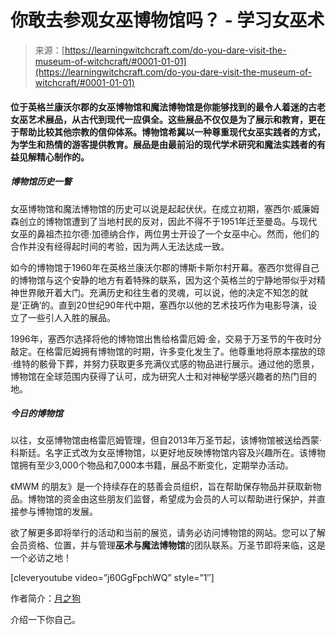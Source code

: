 <!--yml

category: 未分类

日期：2024年06月12日 18:16:38

-->

# 你敢去参观女巫博物馆吗？ - 学习女巫术

> 来源：[https://learningwitchcraft.com/do-you-dare-visit-the-museum-of-witchcraft/#0001-01-01](https://learningwitchcraft.com/do-you-dare-visit-the-museum-of-witchcraft/#0001-01-01)

#### 位于英格兰康沃尔郡的女巫博物馆和魔法博物馆是你能够找到的最令人着迷的古老女巫艺术展品，从古代到现代一应俱全。这些展品不仅仅是为了展示和教育，更在于帮助比较其他宗教的信仰体系。博物馆希冀以一种尊重现代女巫实践者的方式，为学生和热情的游客提供教育。展品是由最前沿的现代学术研究和魔法实践者的有益见解精心制作的。

##### 博物馆历史一瞥

女巫博物馆和魔法博物馆的历史可以说是起起伏伏。在成立初期，塞西尔·威廉姆森创立的博物馆遭到了当地村民的反对，因此不得不于1951年迁至曼岛。与现代女巫的鼻祖杰拉尔德·加德纳合作，两位男士开设了一个女巫中心。然而，他们的合作并没有经得起时间的考验，因为两人无法达成一致。

如今的博物馆于1960年在英格兰康沃尔郡的博斯卡斯尔村开幕。塞西尔觉得自己的博物馆与这个安静的地方有着特殊的联系，因为这个英格兰的宁静地带似乎对精神世界敞开着大门。充满历史和往生者的灵魂，可以说，他的决定不知怎的就是‘正确’的。直到20世纪90年代中期，塞西尔以他的艺术技巧作为电影导演，设立了一些引人入胜的展品。

1996年，塞西尔选择将他的博物馆出售给格雷厄姆·金，交易于万圣节的午夜时分敲定。在格雷厄姆拥有博物馆的时期，许多变化发生了。他尊重地将原本摆放的琼·维特的骸骨下葬，并努力获取更多充满仪式感的物品进行展示。通过他的愿景，博物馆在全球范围内获得了认可，成为研究人士和对神秘学感兴趣者的热门目的地。

##### 今日的博物馆

以往，女巫博物馆由格雷厄姆管理，但自2013年万圣节起，该博物馆被送给西蒙·科斯廷。名字正式改为女巫博物馆，以更好地反映博物馆内容及兴趣所在。该博物馆拥有至少3,000个物品和7,000本书籍，展品不断变化，定期举办活动。

《MWM 的朋友》是一个持续存在的慈善会员组织，旨在帮助保存物品并获取新物品。博物馆的资金由这些朋友们监督，希望成为会员的人可以帮助进行保护，并直接参与博物馆的发展。

欲了解更多即将举行的活动和当前的展览，请务必访问博物馆的网站。您可以了解会员资格、位置，并与管理**巫术与魔法博物馆**的团队联系。万圣节即将来临，这是一个必访之地！

[cleveryoutube video=”j60GgFpchWQ” style=”1″]

作者简介：[月之狗](https://learningwitchcraft.com/profile/?tthayer/)

介绍一下你自己。

